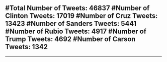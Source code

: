 #Total Number of Tweets: 46837 
#Number of Clinton Tweets: 17019
#Number of Cruz Tweets: 13423
#Number of Sanders Tweets: 5441
#Number of Rubio Tweets: 4917
#Number of Trump Tweets: 4692
#Number of Carson Tweets: 1342
---
---

